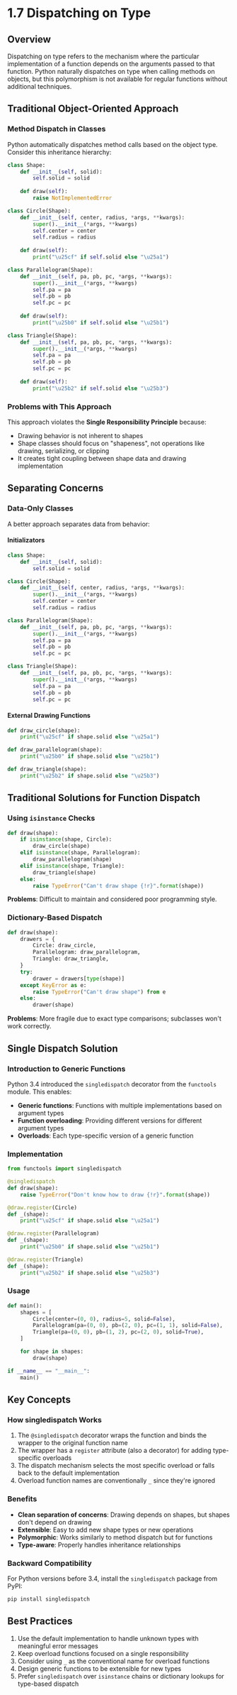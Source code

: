 # 1.7 Dispatching on Type

## Overview

Dispatching on type refers to the mechanism where the particular implementation of a function depends on the arguments passed to that function. Python naturally dispatches on type when calling methods on objects, but this polymorphism is not available for regular functions without additional techniques.

## Traditional Object-Oriented Approach

### Method Dispatch in Classes

Python automatically dispatches method calls based on the object type. Consider this inheritance hierarchy:

```python
class Shape:
    def __init__(self, solid):
        self.solid = solid
    
    def draw(self):
        raise NotImplementedError

class Circle(Shape):
    def __init__(self, center, radius, *args, **kwargs):
        super().__init__(*args, **kwargs)
        self.center = center
        self.radius = radius
    
    def draw(self):
        print("\u25cf" if self.solid else "\u25a1")

class Parallelogram(Shape):
    def __init__(self, pa, pb, pc, *args, **kwargs):
        super().__init__(*args, **kwargs)
        self.pa = pa
        self.pb = pb
        self.pc = pc
    
    def draw(self):
        print("\u25b0" if self.solid else "\u25b1")

class Triangle(Shape):
    def __init__(self, pa, pb, pc, *args, **kwargs):
        super().__init__(*args, **kwargs)
        self.pa = pa
        self.pb = pb
        self.pc = pc
    
    def draw(self):
        print("\u25b2" if self.solid else "\u25b3")
```

### Problems with This Approach

This approach violates the **Single Responsibility Principle** because:
- Drawing behavior is not inherent to shapes
- Shape classes should focus on "shapeness", not operations like drawing, serializing, or clipping
- It creates tight coupling between shape data and drawing implementation

## Separating Concerns

### Data-Only Classes

A better approach separates data from behavior:

#### Initializators

```python
class Shape:
    def __init__(self, solid):
        self.solid = solid

class Circle(Shape):
    def __init__(self, center, radius, *args, **kwargs):
        super().__init__(*args, **kwargs)
        self.center = center
        self.radius = radius

class Parallelogram(Shape):
    def __init__(self, pa, pb, pc, *args, **kwargs):
        super().__init__(*args, **kwargs)
        self.pa = pa
        self.pb = pb
        self.pc = pc

class Triangle(Shape):
    def __init__(self, pa, pb, pc, *args, **kwargs):
        super().__init__(*args, **kwargs)
        self.pa = pa
        self.pb = pb
        self.pc = pc
```

#### External Drawing Functions

```python
def draw_circle(shape):
    print("\u25cf" if shape.solid else "\u25a1")

def draw_parallelogram(shape):
    print("\u25b0" if shape.solid else "\u25b1")

def draw_triangle(shape):
    print("\u25b2" if shape.solid else "\u25b3")
```

## Traditional Solutions for Function Dispatch

### Using `isinstance` Checks

```python
def draw(shape):
    if isinstance(shape, Circle):
        draw_circle(shape)
    elif isinstance(shape, Parallelogram):
        draw_parallelogram(shape)
    elif isinstance(shape, Triangle):
        draw_triangle(shape)
    else:
        raise TypeError("Can't draw shape {!r}".format(shape))
```

**Problems**: Difficult to maintain and considered poor programming style.

### Dictionary-Based Dispatch

```python
def draw(shape):
    drawers = {
        Circle: draw_circle,
        Parallelogram: draw_parallelogram,
        Triangle: draw_triangle,
    }
    try:
        drawer = drawers[type(shape)]
    except KeyError as e:
        raise TypeError("Can't draw shape") from e
    else:
        drawer(shape)
```

**Problems**: More fragile due to exact type comparisons; subclasses won't work correctly.

## Single Dispatch Solution

### Introduction to Generic Functions

Python 3.4 introduced the `singledispatch` decorator from the `functools` module. This enables:
- **Generic functions**: Functions with multiple implementations based on argument types
- **Function overloading**: Providing different versions for different argument types
- **Overloads**: Each type-specific version of a generic function

### Implementation

```python
from functools import singledispatch

@singledispatch
def draw(shape):
    raise TypeError("Don't know how to draw {!r}".format(shape))

@draw.register(Circle)
def _(shape):
    print("\u25cf" if shape.solid else "\u25a1")

@draw.register(Parallelogram)
def _(shape):
    print("\u25b0" if shape.solid else "\u25b1")

@draw.register(Triangle)
def _(shape):
    print("\u25b2" if shape.solid else "\u25b3")
```

### Usage

```python
def main():
    shapes = [
        Circle(center=(0, 0), radius=5, solid=False),
        Parallelogram(pa=(0, 0), pb=(2, 0), pc=(1, 1), solid=False),
        Triangle(pa=(0, 0), pb=(1, 2), pc=(2, 0), solid=True),
    ]

    for shape in shapes:
        draw(shape)

if __name__ == "__main__":
    main()
```

## Key Concepts

### How singledispatch Works

1. The `@singledispatch` decorator wraps the function and binds the wrapper to the original function name
2. The wrapper has a `register` attribute (also a decorator) for adding type-specific overloads
3. The dispatch mechanism selects the most specific overload or falls back to the default implementation
4. Overload function names are conventionally `_` since they're ignored

### Benefits

- **Clean separation of concerns**: Drawing depends on shapes, but shapes don't depend on drawing
- **Extensible**: Easy to add new shape types or new operations
- **Polymorphic**: Works similarly to method dispatch but for functions
- **Type-aware**: Properly handles inheritance relationships

### Backward Compatibility

For Python versions before 3.4, install the `singledispatch` package from PyPI:

```bash
pip install singledispatch
```

## Best Practices

1. Use the default implementation to handle unknown types with meaningful error messages
2. Keep overload functions focused on a single responsibility
3. Consider using `_` as the conventional name for overload functions
4. Design generic functions to be extensible for new types
5. Prefer `singledispatch` over `isinstance` chains or dictionary lookups for type-based dispatch
